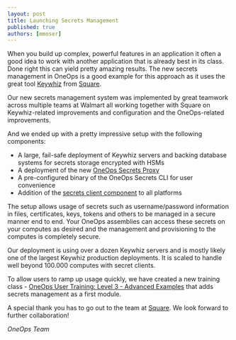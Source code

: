 ```yaml
---
layout: post
title: Launching Secrets Management
published: true
authors: [mmoser]
---
```


When you build up complex, powerful features in an application it often a good
idea to work with another application that is already best in its class. Done
right this can yield pretty amazing results. The new secrets management in
OneOps is a good example for this approach as it uses the great tool 
[Keywhiz](https://square.github.io/keywhiz/) from
[Square](https://square.github.io/).

<!--more-->

Our new secrets management system was implemented by great teamwork across
multiple teams at Walmart all working together with Square on Keywhiz-related 
improvements and configuration and the OneOps-related improvements. 

And we ended up with a pretty impressive setup with the following components:

- A large, fail-safe deployment of Keywhiz servers and backing database systems
  for secrets storage encrypted with HSMs
- A deployment of the new [OneOps Secrets Proxy](../../user/account/secrets-proxy.html)
- A pre-configured binary of the OneOps Secrets CLI for user convenience
- Addition of the [secrets client component](../../user/design/secrets-client-component) 
  to all platforms

The setup allows usage of secrets such as username/password information in files,
certificates, keys, tokens and others to be managed in a secure manner end to
end. Your OneOps assemblies can access these secrets on your computes as desired
and the management and provisioning to the computes is completely secure.

Our deployment is using over a dozen Keywhiz servers and is mostly likely one of
the largest Keywhiz production deployments. It is  scaled to handle well beyond
100.000 computes with secret clients.

To allow users to ramp up usage quickly, we have created a new training class - 
[OneOps User Training: Level 3 - Advanced Examples](../training.html#user-3)
that adds secrets management as a first module.

A special thank you has to go out to the team at
[Square](https://square.github.io/). We look forward to further collaboration!

_OneOps Team_